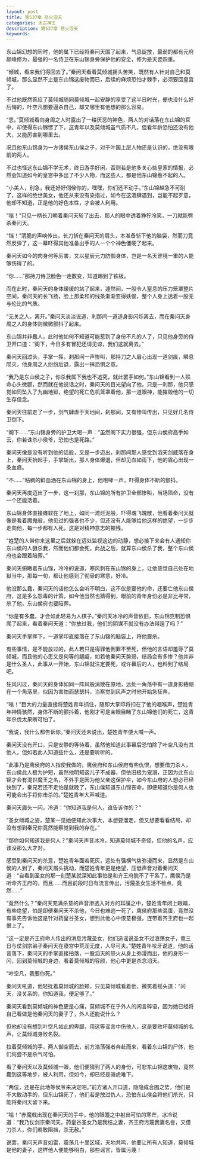 ```yaml
---
layout: post
title: 第537章 怒火滔天
categories: 太古神王
description: 第537章 怒火滔天
keywords:
---
```


东山锦幻想的同时，他的属下已经将秦问天围了起来，气息绽放，最弱的都有元府巅峰修为，最强的一名侍卫在东山锦身旁保护他的安全，修为是天罡四重。

“倾城，看来我们得回去了。”秦问天看着莫倾城摇头苦笑，既然有人针对自己和莫倾城，那么显然不止是东山锦这废物而已，后续的麻烦恐怕才棘手，必须要回皇宫了。

不过他既然答应了莫倾城随同莫倾城一起安静的享受了这半日时光，便也没什么好后悔的，叶空凡想要逼杀自己，却又哪里有他想的那么容易。

“恩。”莫倾城看向身周之人时露出了一缕厌恶的神色，两人的对话落在东山锦的耳中，却使得东山锦愣了下，这青年以及莫倾城虽气质不凡，但看年龄恐怕还没有他大，又能厉害到哪里去。

况且他东山锦身为一方诸侯东山侯之子，对于叶国上层人物还是认识的，绝没有眼前的两人。

不过也怪这东山锦不学无术，终日游手好闲，否则若是他多关心些皇家的情报，必然会知道如今的皇宫中多出了不少人物，而这些人，都是他东山锦惹不起的人。

“小美人，别急，我还好好伺候你的，嘿嘿，你们还不动手。”东山锦越急不可耐了，这样的绝世美女，他还从来没有染指过，如今在这酒肆遇到，岂能不起歹意，他却不知道，正是他的好色本性，才会被人利用。

“嗡！”只见一柄长刀朝着秦问天斩了出去，那人的眼中透着狰狞冷笑，一刀就能劈杀秦问天。

“铛！”清脆的声响传出，长刀斩在秦问天的肩头，本准备斩下他的脑袋，然而刀竟然反弹了，这一幕吓得其他准备出手的人一个个神色僵硬了起来。

秦问天如今的肉身何等厉害，又以星辰元力防御身体，岂是一名天罡境一重的人能够伤得了的。

“你……”那持刀侍卫脸色一连数变，知道踢到了铁板。

而在此时，秦问天的身体缓缓的站了起来，遽然间，一股令人窒息的压力笼罩整片空间，秦问天的长飞扬，脸上那柔和的线条渐渐变得妖俊，整个人身上透着一股无与伦比的气质。

“无关之人，离开。”秦问天淡淡说道，刹那间一道道身影闪烁离去，而在秦问天身周之人的身体则微微颤抖了起来。

东山锦并非蠢人，此时他如何不知道可能惹到了身份不凡的人了，只见他身旁的侍卫开口道：“阁下，今日多有冒犯还请见谅，我们这就离去。”

秦问天回过头，手掌一挥，刹那间一声惨叫，那持刀之人眉心出现一道剑痕，瞬息陨灭，他身周之人纷纷后退，露出一抹恐惧之意。

“我乃是东山侯之子，你杀我属下我也不追究，就此罢手如何。”东山锦看到一人殒命心头微颤，然而就在他说话之时，秦问天的目光望向了他，只是一刹那，他只感觉如同坠入了九幽地狱，绝望的死亡危机笼罩着他，那一道眼神，能摧毁他的一切生存信念。

秦问天往前走了一步，剑气肆虐于天地间，刹那间，又有惨叫传出，只见好几名侍卫倒下。

“阁下……”东山锦身旁的护卫大喝一声：“虽然阁下实力很强，但东山侯府高手如云，你若诛杀小侯爷，恐怕也是死路。”

秦问天像是没有听到他的话般，又是一步迈出，刹那间那人感觉到滔天剑威落在身上，秦问天抬起手，手掌斩出，那人身体爆退，但却见血如雨下，他的眉心出现一条血痕。

“不……”粘稠的鲜血洒在东山锦的身上，他咆哮一声，吓得身体不断的颤抖。

秦问天再度迈出了一步，这一刹那，东山锦的所有护卫全部惨叫，当场殒命，没有一个还能活着。

东山锦身体直接瘫软在了地上，如同一滩烂泥般，吓得魂飞魄散，他看着秦问天就像是看着魔鬼般，他见过的强者也不少，但还没有人能够给他这样的绝望，一步步走向他，每一步都有人死，这是对精神意志的摧残。

“姓楚的人带你来这里之后就躲在远处监视这边的动静，想必接下来会有人通知你东山侯的人狙杀我，然而他们都会死，此战之后，就算东山侯杀了我，整个东山侯府也会跟着陪葬。”

秦问天俯瞰着东山锦，冷冷的说道，寒风刺在东山锦的身上，让他感觉自己处在地狱当中，那每一句，都让他感到了彻骨的寒意，好冷。

他没那么蠢，秦问天的话他怎么会听不明白，这不仅是要他的命，还要亡他东山侯府，这是多么怨毒的计策，如今他当然也猜得到，眼前的青年身份必是非比寻常，杀了他，东山侯府也要陪葬。

“你是有多蠢，才会如此轻易为人棋子。”秦问天冰冷的声音依旧，东山锦克制恐惧爬了起来，看着秦问天道：“你放过我，他们的阴谋不就没有办法得逞了吗？”

秦问天手掌挥下，一道掌印直接落在了东山锦的脑袋上，将他震杀。

有些事情，是不能放过的，此人若只是得罪他倒罪不至死，但他的言语却羞辱了莫倾城，而且他的心思又是何等的龌龊，如若他秦问天势弱，结局会有多惨？他并非是什么圣人，此事从一开始，东山锦就注定要死，或许幕后的人，也料到了结局吧。

狂风闪过，秦问天的身体如同一阵风般消散在原地，远处一角落中有一道身影蜷缩在一个角落里，似因为害怕而瑟瑟抖，当察觉到风声之时他开始急狂奔。

“嗡！”巨大的力量直接将楚姓青年抓住，随即大掌印将扣在了他的咽喉声，楚姓青年神情骇然，身体不断的颤抖着，他刚才可是亲眼目睹了东山锦他们的死亡，这青年杀伐太果断可怕了。

“我说，我什么都告诉你。”秦问天还未说出，楚姓青年便大喊一声。

秦问天没有开口，只是安静的等待着，虽然他知道此事幕后恐怕除了叶空凡没有其他人，但如若此人知道些什么，还是要听听的。

“此事乃是鹰侯府的人指使我做的，鹰侯府和东山侯府有些仇恨，想要借刀杀人，东山侯此人极为护短，虽然他明知这儿子不成器，但依旧极为宠溺，正因为此东山锦才会有混世魔王之名，不外乎是因为他父亲这保护伞，如今东山府的人想必已经快到了，秦兄若还不走怕是就晚了，东山侯知道东山锦丧命，即便知道你是何人也可能会出手将你击杀的。”楚姓青年大声喊道。

秦问天眉头一闪，冷道：“你知道我是何人，谁告诉你的？”

“圣女倾城之姿，楚某一见她便知此次事大，本想要溜走，但又想要看看结局，却没有想到秦兄你竟然能察觉到我的存在。”

“那你如何知道我是何人？”秦问天声音冰冷，知道莫倾城不奇怪，但他的名声，应该没那么大才对。

感受到秦问天的杀意，楚姓青年面若死灰，远处有强横气势弥漫而来，显然是东山侯的人到了，秦问天眉头挑动，而楚姓青年更是绝望，压低声音对着秦问天道：“自看到圣女的那一刻楚某就深知此事怕是和齐王府脱不了干系了，鹰侯乃是听命齐王府的，而且……而且前段时日有流言传出，污蔑圣女生活不检点，竟然……”

“竟然什么？”秦问天充满杀意的声音渗透入对方的耳膜之中，楚姓青年闭上眼睛，有些绝望，怕是即便秦问天不杀他，今日也难逃一死了，鹰侯府那些混蛋，竟然没有事先告诉他这是针对药皇谷圣女，想到此他心中恨意极强，连带着齐王府也一起恨上了。

“这一定是齐王府命人传出的消息污蔑圣女，他们造谣说圣女不过浪荡女子，竟三日与仗剑宗弟子秦问天在寝宫中荒淫无度，人尽可夫。”楚姓青年咬牙说道，他的话音落下，秦问天的手掌直接拍落，一股滔天的怒火从身上弥漫而出，他的身形一闪，回到莫倾城的身边，看着莫倾城的容颜，他心中更是杀念滔天。

“叶空凡，我要你死。”

秦问天吼道，他轻抚着莫倾城的脸颊，只见莫倾城看着他，微笑着摇头道：“问天，没关系的，你知道我，便足够了。”

秦问天看到莫倾城的神色更是心痛，莫倾城不在乎外人的闲言碎语，因为她已经将自己看做是他秦问天的妻子了，外人还能说什么？

但他却没有想到叶空凡如此的卑鄙，用这等谣言中伤他人，这是要败坏莫倾城的名声，让莫倾城身败名裂。

拉着莫倾城的手，两人御空而去，前方浩荡强者奔赴而来，看着东山锦的尸体，他们何尝不是杀气可怕。

看了秦问天以及莫倾城一眼，他们便猜到了两人的身份，可悲东山锦这废物，竟然蠢到这等地步，被人利用，但如今，却已经是骑虎难下。

“两位，还是在此地等侯爷来决定吧。”前方诸人开口道，隐隐成合围之势，他们是不大敢动手的，但东山锦死了，他们若是放过仇人，恐怕东山侯会将他们杀光，只能将秦问天留下来。

“嗡！”赤魔戟出现在秦问天的手中，他的眼瞳之中射出可怕的寒芒，冰冷说道：“我乃仗剑宗秦问天，药皇谷圣女乃是我结之妻，齐王府污蔑我妻名誉，又借刀杀人，你们若敢阻挡，杀无赦。”

说罢，秦问天声音如雷，震荡几十里区域，天地共鸣，他要让所有人知道，莫倾城是他的妻子，这样他人便能够明白，那些谣言，皆属污蔑！
